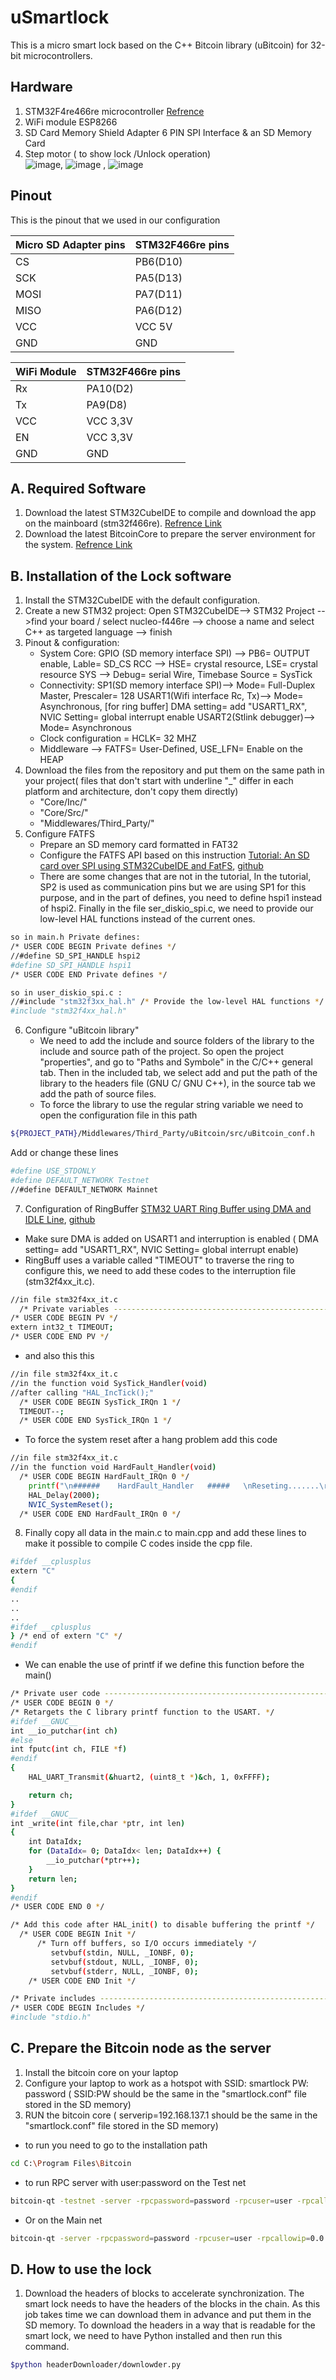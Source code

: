 # uSmartlock  

This is a micro smart lock based on the C++ Bitcoin library (uBitcoin) for 32-bit microcontrollers. 
 
## Hardware
1. STM32F4re466re microcontroller [Refrence](https://www.st.com/en/evaluation-tools/nucleo-f446re.html)  
2. WiFi module ESP8266 
3. SD Card Memory Shield Adapter 6 PIN SPI Interface & an SD Memory Card
4. Step motor ( to show lock /Unlock operation) </br>
![image](images/stm32F466re.jpg), ![image](images/ESP-01(ESP8266).jpg) , ![image](images/SD_Memory_Modul.jpg) 
## Pinout
This is the pinout that we used in our configuration

| Micro SD Adapter pins  | STM32F466re pins |
| ------------- | ------------- |
| CS            | PB6(D10)  |
| SCK           | PA5(D13)  |
| MOSI          | PA7(D11)  |
| MISO          | PA6(D12)  |
| VCC           | VCC 5V    |
| GND           | GND       |

| WiFi Module   | STM32F466re pins |
| ------------- | -------------    |
| Rx            | PA10(D2)         |
| Tx            | PA9(D8)          |
| VCC           | VCC 3,3V         |
| EN            | VCC 3,3V         |
| GND           | GND              |

## A. Required Software
1. Download the latest STM32CubeIDE to compile and download the app on the mainboard (stm32f466re). [Refrence Link](https://www.st.com/en/evaluation-tools/nucleo-f446re.html)
2. Download the latest BitcoinCore to prepare the server environment for the system. [Refrence Link](https://bitcoin.org/en/bitcoin-core/)


## B. Installation of the Lock software 

1. Install the STM32CubeIDE with the default configuration.
2. Create a new STM32 project: Open STM32CubeIDE--> STM32 Project -->find your board / select nucleo-f446re --> choose a name and select C++ as targeted language --> finish
3. Pinout & configuration:
   - System Core:
     GPIO (SD memory interface SPI) --> PB6= OUTPUT enable, Lable= SD_CS
     RCC --> HSE= crystal resource, LSE= crystal resource
     SYS --> Debug= serial Wire, Timebase Source = SysTick
   - Connectivity:
     SP1(SD memory interface SPI)--> Mode= Full-Duplex Master, Prescaler= 128
     USART1(Wifi interface Rc, Tx)--> Mode= Asynchronous, [for ring buffer] DMA setting= add "USART1_RX", NVIC Setting= global interrupt enable
     USART2(Stlink debugger)--> Mode= Asynchronous
    - Clock configuration = HCLK= 32 MHZ
    - Middleware --> FATFS= User-Defined, USE_LFN= Enable on the HEAP
4. Download the files from the repository and put them on the same path in your project( files that don't start with underline "_" differ in each platform and architecture, don't copy them directly)
   - "Core/Inc/"
   - "Core/Src/"
   - "Middlewares/Third_Party/"
5. Configure FATFS
   - Prepare an SD memory card formatted in FAT32 
   - Configure the FATFS API based on this instruction [Tutorial: An SD card over SPI using STM32CubeIDE and FatFS](https://01001000.xyz/2020-08-09-Tutorial-STM32CubeIDE-SD-card/), [github](https://github.com/kiwih/cubeide-sd-card/tree/master)
   - There are some changes that are not in the tutorial, In the tutorial, SP2 is used as communication pins but we are using SP1 for this purpose, and in the part of defines, you need to define hspi1 instead of hspi2. Finally in the file ser_diskio_spi.c, we need to provide our low-level HAL functions instead of the current ones.
```sh
so in main.h Private defines:
/* USER CODE BEGIN Private defines */
//#define SD_SPI_HANDLE hspi2
#define SD_SPI_HANDLE hspi1
/* USER CODE END Private defines */
```    
```sh
so in user_diskio_spi.c :
//#include "stm32f3xx_hal.h" /* Provide the low-level HAL functions */
#include "stm32f4xx_hal.h"
```
6. Configure "uBitcoin library"
     - We need to add the include and source folders of the library to the include and source path of the project. So open the project "properties", and go to "Paths and Symbole" in the C/C++ general tab. Then in the included tab, we select add and put the path of the library to the headers file (GNU C/ GNU C++), in the source tab we add the path of source files.
     - To force the library to use the regular string variable we need to open the configuration file in this path
```sh
${PROJECT_PATH}/Middlewares/Third_Party/uBitcoin/src/uBitcoin_conf.h
```
Add or change these lines
```sh
#define USE_STDONLY
#define DEFAULT_NETWORK Testnet
//#define DEFAULT_NETWORK Mainnet
```
7. Configuration of RingBuffer [STM32 UART Ring Buffer using DMA and IDLE Line](https://controllerstech.com/uart-dma-with-idle-line-detection/), [github](https://github.com/controllerstech/STM32/tree/master/UART%20CIRCULAR%20BUFFER)
- Make sure DMA is added on USART1 and interruption is enabled ( DMA setting= add "USART1_RX", NVIC Setting= global interrupt enable)
- RingBuff uses a variable called "TIMEOUT" to traverse the ring to configure this, we need to add these codes to the interruption file (stm32f4xx_it.c).
```sh
//in file stm32f4xx_it.c
  /* Private variables ---------------------------------------------------------*/
/* USER CODE BEGIN PV */
extern int32_t TIMEOUT;
/* USER CODE END PV */
```
- and also this this

```sh
//in file stm32f4xx_it.c
//in the function void SysTick_Handler(void)
//after calling "HAL_IncTick();"
  /* USER CODE BEGIN SysTick_IRQn 1 */
  TIMEOUT--;
  /* USER CODE END SysTick_IRQn 1 */
```

 - To force the system reset after a hang problem add this code

```sh
//in file stm32f4xx_it.c
//in the function void HardFault_Handler(void)
  /* USER CODE BEGIN HardFault_IRQn 0 */
	printf("\n######	HardFault_Handler	#####   \nReseting.......\r");
	HAL_Delay(2000);
	NVIC_SystemReset();
  /* USER CODE END HardFault_IRQn 0 */
```


8. Finally copy all data in the main.c to main.cpp and add these lines to make it possible to compile C codes inside the cpp file.
```sh
#ifdef __cplusplus
extern "C"
{
#endif
..
..
..
#ifdef __cplusplus
} /* end of extern "C" */
#endif
```
   - We can enable the use of printf if we define this function before the main()
```sh
/* Private user code ---------------------------------------------------------*/
/* USER CODE BEGIN 0 */
/* Retargets the C library printf function to the USART. */
#ifdef __GNUC__
int __io_putchar(int ch)
#else
int fputc(int ch, FILE *f)
#endif
{
    HAL_UART_Transmit(&huart2, (uint8_t *)&ch, 1, 0xFFFF);

    return ch;
}
#ifdef __GNUC__
int _write(int file,char *ptr, int len)
{
    int DataIdx;
    for (DataIdx= 0; DataIdx< len; DataIdx++) {
        __io_putchar(*ptr++);
    }
    return len;
}
#endif
/* USER CODE END 0 */
```
```sh
/* Add this code after HAL_init() to disable buffering the printf */
  /* USER CODE BEGIN Init */
  	  /* Turn off buffers, so I/O occurs immediately */
  	     setvbuf(stdin, NULL, _IONBF, 0);
  	     setvbuf(stdout, NULL, _IONBF, 0);
  	     setvbuf(stderr, NULL, _IONBF, 0);
    /* USER CODE END Init */
```
```sh
/* Private includes ----------------------------------------------------------*/
/* USER CODE BEGIN Includes */
#include "stdio.h"
```

  ## C. Prepare the Bitcoin node as the server
  1. Install the bitcoin core on your laptop
  2. Configure your laptop to work as a hotspot with SSID: smartlock  PW: password ( SSID:PW should be the same in the "smartlock.conf" file stored in the SD memory)
  3. RUN the bitcoin core ( serverip=192.168.137.1 should be the same in the "smartlock.conf" file stored in the SD memory)

- to run you need to go to the installation path

```sh
cd C:\Program Files\Bitcoin
```

- to run RPC server with user:password on the Test net 
     
```sh
bitcoin-qt -testnet -server -rpcpassword=password -rpcuser=user -rpcallowip=0.0.0.0/0 -rpcbind=192.168.137.1
```

- Or on the Main net
      
```sh
bitcoin-qt -server -rpcpassword=password -rpcuser=user -rpcallowip=0.0.0.0/0 -rpcbind=192.168.137.1
```


 ## D. How to use the lock
1. Download the headers of blocks to accelerate synchronization. The smart lock needs to have the headers of the blocks in the chain. As this job takes time we can download them in advance and put them in the SD memory. To download the headers in a way that is readable for the smart lock, we need to have Python installed and then run this command.
    
```sh
$python headerDownloader/downlowder.py
```     



